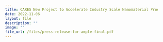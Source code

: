 ```yaml
---
title: CARES New Project to Accelerate Industry Scale Nanomaterial Production
date: 2022-11-06
layout: file
description: ""
image: ""
file_url: /files/press-release-for-ample-final.pdf
---
```



